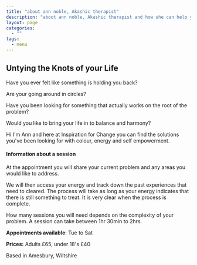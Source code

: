 ```yaml
---
title: "about ann noble, Akashic therapist"
description: "about ann noble, Akashic therapist and how she can help you to free yourself,"
layout: page
categories:
  - ""
tags:
  - menu
---
```


## Untying the Knots of your Life

Have you ever felt like something is holding you back?

Are your going around in circles?

Have you been looking for something that actually works on the root of the problem?

Would you like to bring your life in to balance and harmony?

Hi I&#39;m Ann and here at Inspiration for Change you can find the solutions you&#39;ve been looking for with colour, energy and self empowerment.



#### Information about a session

At the appointment you will share your current problem and any areas you would like to address.

We will then access your energy and track down the past experiences that need to cleared. The process will take as long as your energy indicates that there is still something to treat. It is very clear when the process is complete.

How many sessions you will need depends on the complexity of your problem. A session can take between 1hr 30min to 2hrs.

**Appointments available**: Tue to Sat

**Prices:** Adults &pound;65, under 18&#39;s &pound;40

Based in Amesbury, Wiltshire